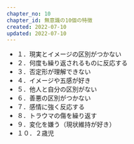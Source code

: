 ```yaml
---
chapter_no: 10
chapter_id: 無意識の10個の特徴
created: 2022-07-10
updated: 2022-07-10
---
```

- １．現実とイメージの区別がつかない
- ２．何度も繰り返されるものに反応する
- ３．否定形が理解できない
- ４．イメージや五感が好き
- ５．他人と自分の区別がない
- ６．善悪の区別がつかない
- ７．感情に強く反応する
- ８．トラウマの傷を繰り返す
- ９．変化を嫌う（現状維持が好き）
- １０．２歳児
